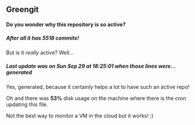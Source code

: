 ## Greengit

#### Do you wonder why this repository is so active?

##### After all it has 5518 commits!

But is it *really* active? Well...

##### Last update was on Sun Sep 29 at 18:25:01 when those lines were... generated

Yes, generated, because it certainly helps a lot to have such an active repo!

Oh and there was **53%** disk usage on the machine
where there is the cron updating this file.

Not the best way to monitor a VM in the cloud but it works! :)

